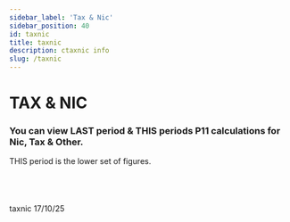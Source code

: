 ```yaml
---
sidebar_label: 'Tax & Nic'
sidebar_position: 40
id: taxnic
title: taxnic
description: ctaxnic info
slug: /taxnic
---
```


# TAX & NIC

### You can view LAST period & THIS periods P11 calculations for Nic, Tax & Other.

THIS period is the lower set of figures.
<br/>
<br/>
<br/>
<br/>
<br/>
taxnic 17/10/25
